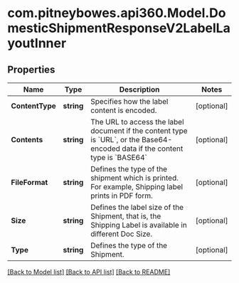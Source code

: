# com.pitneybowes.api360.Model.DomesticShipmentResponseV2LabelLayoutInner

## Properties

Name | Type | Description | Notes
------------ | ------------- | ------------- | -------------
**ContentType** | **string** | Specifies how the label content is encoded. | [optional] 
**Contents** | **string** | The URL to access the label document if the content type is &#x60;URL&#x60;, or the Base64-encoded data if the content type is &#x60;BASE64&#x60; | [optional] 
**FileFormat** | **string** | Defines the type of the shipment which is printed. For example, Shipping label prints in PDF form. | [optional] 
**Size** | **string** | Defines the label size of the Shipment, that is, the Shipping Label is available in different Doc Size. | [optional] 
**Type** | **string** | Defines the type of the Shipment. | [optional] 

[[Back to Model list]](../../README.md#documentation-for-models) [[Back to API list]](../../README.md#documentation-for-api-endpoints) [[Back to README]](../../README.md)

